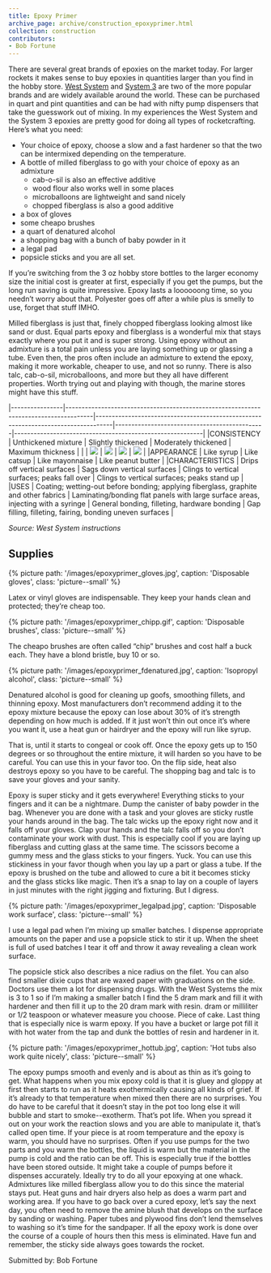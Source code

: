 ```yaml
---
title: Epoxy Primer
archive_page: archive/construction_epoxyprimer.html
collection: construction
contributors:
- Bob Fortune
---
```

There are several great brands of epoxies on the market today.
For larger rockets it makes sense to buy epoxies in quantities larger than you find in the hobby store.
[West System][1] and [System 3][2] are two of the more popular brands and are widely available around the world.
These can be purchased in quart and pint quantities and can be had with nifty pump dispensers that take the guesswork out of mixing.
In my experiences the West System and the System 3 epoxies are pretty good for doing all types of rocketcrafting.
Here’s what you need:

- Your choice of epoxy, choose a slow and a fast hardener so that the two can be intermixed depending on the temperature.
- A bottle of milled fiberglass to go with your choice of epoxy as an admixture
  - cab-o-sil is also an effective additive
  - wood flour also works well in some places
  - microballoons are lightweight and sand nicely
  - chopped fiberglass is also a good additive
- a box of gloves
- some cheapo brushes
- a quart of denatured alcohol
- a shopping bag with a bunch of baby powder in it
- a legal pad
- popsicle sticks and you are all set.

If you’re switching from the 3 oz hobby store bottles to the larger economy size the initial cost is greater at first, especially if you get the pumps, but the long run saving is quite impressive. Epoxy lasts a loooooong time, so you needn’t worry about that. Polyester goes off after a while plus is smelly to use, forget that stuff IMHO.

Milled fiberglass is just that, finely chopped fiberglass looking almost like sand or dust. Equal parts epoxy and fiberglass is a wonderful mix that stays exactly where you put it and is super strong. Using epoxy without an admixture is a total pain unless you are laying something up or glassing a tube. Even then, the pros often include an admixture to extend the epoxy, making it more workable, cheaper to use, and not so runny. There is also talc, cab-o-sil, microballoons, and more but they all have different properties. Worth trying out and playing with though, the marine stores might have this stuff.

|----------------|--------------------------------------------------------------------------------------|-----------------------------------------------------------------------------------|----------------------------------------------|----------------------------------------------------------|
|CONSISTENCY     | Unthickened mixture                                                                  | Slightly thickened                                                                | Moderately thickened                         | Maximum thickness                                        |
|                | ![][A]                                                                               | ![][B]                                                                            | ![][C]                                       | ![][D]                                                   |
|APPEARANCE      | Like syrup                                                                           | Like catsup                                                                       | Like mayonnaise                              | Like peanut butter                                       |
|CHARACTERISTICS | Drips off vertical surfaces                                                          | Sags down vertical surfaces                                                       | Clings to vertical surfaces; peaks fall over | Clings to vertical surfaces; peaks stand up              |
|USES            | Coating; wetting-out before bonding; applying fiberglass, graphite and other fabrics | Laminating/bonding flat panels with large surface areas, injecting with a syringe | General bonding, filleting, hardware bonding | Gap filling, filleting, fairing, bonding uneven surfaces |

_Source: West System instructions_

## Supplies

{% picture path: '/images/epoxyprimer_gloves.jpg', caption: 'Disposable gloves', class: 'picture--small' %}

Latex or vinyl gloves are indispensable.
They keep your hands clean and protected; they’re cheap too.

{% picture path: '/images/epoxyprimer_chipp.gif', caption: 'Disposable brushes', class: 'picture--small' %}

The cheapo brushes are often called “chip” brushes and cost half a buck each.
They have a blond bristle, buy 10 or so.

{% picture path: '/images/epoxyprimer_fdenatured.jpg', caption: 'Isopropyl alcohol', class: 'picture--small' %}

Denatured alcohol is good for cleaning up goofs, smoothing fillets, and thinning epoxy.
Most manufacturers don’t recommend adding it to the epoxy mixture because the epoxy can lose about 30% of it’s strength depending on how much is added.
If it just won’t thin out once it’s where you want it, use a heat gun or hairdryer and the epoxy will run like syrup.

That is, until it starts to congeal or cook off.
Once the epoxy gets up to 150 degrees or so throughout the entire mixture, it will harden so you have to be careful.
You can use this in your favor too.
On the flip side, heat also destroys epoxy so you have to be careful.
The shopping bag and talc is to save your gloves and your sanity.

Epoxy is super sticky and it gets everywhere!
Everything sticks to your fingers and it can be a nightmare.
Dump the canister of baby powder in the bag.
Whenever you are done with a task and your gloves are sticky rustle your hands around in the bag.
The talc wicks up the epoxy right now and it falls off your gloves.
Clap your hands and the talc falls off so you don’t contaminate your work with dust.
This is especially cool if you are laying up fiberglass and cutting glass at the same time.
The scissors become a gummy mess and the glass sticks to your fingers.
Yuck.
You can use this stickiness in your favor though when you lay up a part or glass a tube.
If the epoxy is brushed on the tube and allowed to cure a bit it becomes sticky and the glass sticks like magic.
Then it’s a snap to lay on a couple of layers in just minutes with the right jigging and fixturing.
But I digress.

{% picture path: '/images/epoxyprimer_legalpad.jpg', caption: 'Disposable work surface', class: 'picture--small' %}

I use a legal pad when I’m mixing up smaller batches.
I dispense appropriate amounts on the paper and use a popsicle stick to stir it up.
When the sheet is full of used batches I tear it off and throw it away revealing a clean work surface.

The popsicle stick also describes a nice radius on the filet.
You can also find smaller dixie cups that are waxed paper with graduations on the side.
Doctors use them a lot for dispensing drugs.
With the West Systems the mix is 3 to 1 so if I’m making a smaller batch I find the 5 dram mark and fill it with hardener and then fill it up to the 20 dram mark with resin.
dram or milliliter or 1/2 teaspoon or whatever measure you choose.
Piece of cake.
Last thing that is especially nice is warm epoxy.
If you have a bucket or large pot fill it with hot water from the tap and dunk the bottles of resin and hardener in it.

{% picture path: '/images/epoxyprimer_hottub.jpg', caption: 'Hot tubs also work quite nicely', class: 'picture--small' %}

The epoxy pumps smooth and evenly and is about as thin as it’s going to get.
What happens when you mix epoxy cold is that it is gluey and gloppy at first then starts to run as it heats exothermically causing all kinds of grief.
If it’s already to that temperature when mixed then there are no surprises.
You do have to be careful that it doesn’t stay in the pot too long else it will bubble and start to smoke--exotherm.
That’s pot life.
When you spread it out on your work the reaction slows and you are able to manipulate it, that’s called open time.
If your piece is at room temperature and the epoxy is warm, you should have no surprises.
Often if you use pumps for the two parts and you warm the bottles, the liquid is warm but the material in the pump is cold and the ratio can be off.
This is especially true if the bottles have been stored outside.
It might take a couple of pumps before it dispenses accurately.
Ideally try to do all your epoxying at one whack.
Admixtures like milled fiberglass allow you to do this since the material stays put.
Heat guns and hair dryers also help as does a warm part and working area.
If you have to go back over a cured epoxy, let’s say the next day, you often need to remove the amine blush that develops on the surface by sanding or washing.
Paper tubes and plywood fins don’t lend themselves to washing so it’s time for the sandpaper.
If all the epoxy work is done over the course of a couple of hours then this mess is eliminated.
Have fun and remember, the sticky side always goes towards the rocket.

Submitted by: Bob Fortune

[1]: https://www.westsystem.com/
[2]: https://www.systemthree.com/
[A]: /images/epoxyprimer_syrup.gif
[B]: /images/epoxyprimer_catsup.gif
[C]: /images/epoxyprimer_mayo.gif
[D]: /images/epoxyprimer_peanut.gif
